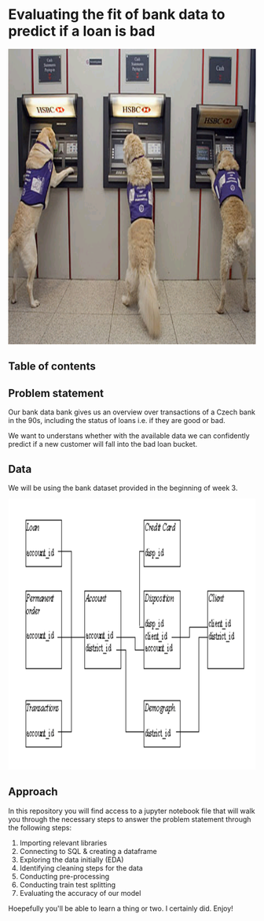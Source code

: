 # Evaluating the fit of bank data to predict if a loan is bad

<img src = "/images/doggos.png" width = 900 height = 600>

## Table of contents



## Problem statement
Our bank data bank gives us an overview over transactions of a Czech bank in the 90s, including the status of loans i.e. if they are good or bad.

We want to understans whether with the available data we can confidently predict if a new customer will fall into the bad loan bucket.

## Data

We will be using the bank dataset provided in the beginning of week 3.


<img src = "/images/data.png" width = 900 height = 550>

## Approach
In this repository you will find access to a jupyter notebook file that will walk you through the necessary steps to answer the problem statement through the following steps:
<ol>
  <li>Importing relevant libraries</li>
  <li>Connecting to SQL & creating a dataframe</li>
  <li>Exploring the data initially (EDA)</li>
  <li>Identifying cleaning steps for the data</li>
  <li>Conducting pre-processing</li>
  <li>Conducting train test splitting</li>
  <li>Evaluating the accuracy of our model</li>
</ol>

Hoepefully you'll be able to learn a thing or two. I certainly did. Enjoy!
